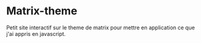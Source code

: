 # Matrix-theme
Petit site interactif sur le theme de matrix pour mettre en application ce que j'ai appris en javascript.
